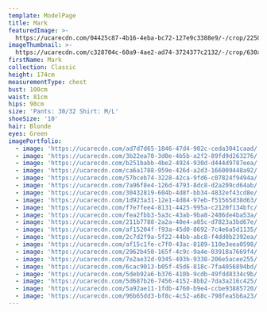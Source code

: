 ```yaml
---
template: ModelPage
title: Mark
featuredImage: >-
  https://ucarecdn.com/04425c87-4b16-4eba-bc72-127e9c3388e9/-/crop/2250x1109/0,0/-/preview/
imageThumbnail: >-
  https://ucarecdn.com/c328704c-60a9-4ae2-ad74-3724377c2132/-/crop/630x683/507,457/-/preview/
firstName: Mark
collection: Classic
height: 174cm
measurementType: chest
bust: 100cm
waist: 81cm
hips: 98cm
size: 'Pants: 30/32 Shirt: M/L'
shoeSize: '10'
hair: Blonde
eyes: Green
imagePortfolio:
  - image: 'https://ucarecdn.com/ad7d7d65-1846-47d4-902c-ceda3041caad/'
  - image: 'https://ucarecdn.com/3b22ea70-3d0e-4b5b-a2f2-89fd9d263276/'
  - image: 'https://ucarecdn.com/b251babb-4be2-4924-930d-d444d9787eea/'
  - image: 'https://ucarecdn.com/ca6a1788-959e-426d-a2d3-166009448a92/'
  - image: 'https://ucarecdn.com/57bceb74-3228-42ca-9fd6-c07824f9494a/'
  - image: 'https://ucarecdn.com/7a96f8e4-126d-4793-8dc8-d2a209cd64ab/'
  - image: 'https://ucarecdn.com/30432819-604b-4d8f-bb34-4832ef43cd8e/'
  - image: 'https://ucarecdn.com/1d923a31-12e1-4d84-97eb-f51565d38d63/'
  - image: 'https://ucarecdn.com/f7e7fee4-8131-4425-995a-c2120f134bfc/'
  - image: 'https://ucarecdn.com/fea2fbb3-5a3c-43ab-9ba8-2486de4ba53a/'
  - image: 'https://ucarecdn.com/211b7788-2a2a-40e4-a05c-d7823a3bd67e/'
  - image: 'https://ucarecdn.com/af15204f-f93a-45d0-8692-7c4e6a5d1135/'
  - image: 'https://ucarecdn.com/2c7d2f9a-5f22-44bb-abc8-f4dd0b2392ea/'
  - image: 'https://ucarecdn.com/af15c1fe-c7f0-43ac-8189-110e3eea0598/'
  - image: 'https://ucarecdn.com/2962b450-165f-4c9c-9a4e-03918a7669f4/'
  - image: 'https://ucarecdn.com/7e2ae32d-9345-493b-9338-206e5acee255/'
  - image: 'https://ucarecdn.com/6cac9013-b05f-45d6-818c-7fa4056894bd/'
  - image: 'https://ucarecdn.com/5deb92a6-b376-410b-9cdb-49fdd8334c9b/'
  - image: 'https://ucarecdn.com/5d687b26-7456-4152-8bb2-7da3a216c425/'
  - image: 'https://ucarecdn.com/5a92ae11-1fdb-4760-b9e4-ccbe93885720/'
  - image: 'https://ucarecdn.com/96b65dd3-bf8c-4c52-a68c-798fea5b6a23/'
---
```


